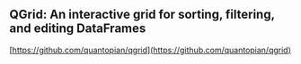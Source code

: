 ## QGrid: An interactive grid for sorting, filtering, and editing DataFrames
  
  [https://github.com/quantopian/qgrid](https://github.com/quantopian/qgrid)